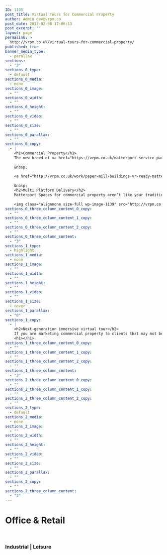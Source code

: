 ```yaml
---
ID: 1105
post_title: Virtual Tours for Commercial Property
author: Admin dev@vrpm.co
post_date: 2017-02-08 17:00:13
post_excerpt: ""
layout: page
permalink: >
  http://vrpm.co.uk/virtual-tours-for-commercial-property/
published: true
banner_media_type:
  - parallax
sections:
  - "3"
sections_0_type:
  - default
sections_0_media:
  - none
sections_0_image:
  - ""
sections_0_width:
  - ""
sections_0_height:
  - ""
sections_0_video:
  - ""
sections_0_size:
  - ""
sections_0_parallax:
  - ""
sections_0_copy:
  - |
    <h1>Commercial Property</h1>
    The new breed of <a href="https://vrpm.co.uk/matterport-service-partner/" target="_blank">Matterport</a> virtual tour has changed the landscape for the property industry.  Commercial Property agents can now benefit from a market leading VR ready virtual tour for much less than they think.
    
    &nbsp;
    
    <a href="http://vrpm.co.uk/work/paper-mill-buildings-vr-ready-matterport-3d-virtual-tour/" target="_blank"><img class="alignnone size-full wp-image-1131" src="http://vrpm.co.uk/wp-content/uploads/2017/02/commercial-tour.jpg" alt="" width="100%" height="100%" /></a>
    
    &nbsp;
    <h2>Multi Platform Delivery</h2>
    Matterport Spaces for commercial property aren’t like your traditional virtual tour. They are completely new form of immersive 3D presentation can be seen on almost any device with an internet connection.
    
    <img class="alignnone size-full wp-image-1139" src="http://vrpm.co.uk/wp-content/uploads/2017/02/multi-platform2.jpg" alt="" width="100%" height="100%" />
sections_0_three_column_content_0_copy:
  - ""
sections_0_three_column_content_1_copy:
  - ""
sections_0_three_column_content_2_copy:
  - ""
sections_0_three_column_content:
  - "3"
sections_1_type:
  - highlight
sections_1_media:
  - none
sections_1_image:
  - ""
sections_1_width:
  - ""
sections_1_height:
  - ""
sections_1_video:
  - ""
sections_1_size:
  - cover
sections_1_parallax:
  - "0"
sections_1_copy:
  - |
    <h2>Next-generation immersive virtual tour</h2>
    If you are marketing commercial property to clients that may not be able to make it to the property for an initial viewing this is the solution.
    <h1></h1>
sections_1_three_column_content_0_copy:
  - ""
sections_1_three_column_content_1_copy:
  - ""
sections_1_three_column_content_2_copy:
  - ""
sections_1_three_column_content:
  - "3"
sections_2_three_column_content_0_copy:
  - ""
sections_2_three_column_content_1_copy:
  - ""
sections_2_three_column_content_2_copy:
  - ""
sections_2_type:
  - default
sections_2_media:
  - none
sections_2_image:
  - ""
sections_2_width:
  - ""
sections_2_height:
  - ""
sections_2_video:
  - ""
sections_2_size:
  - ""
sections_2_parallax:
  - ""
sections_2_copy:
  - ""
sections_2_three_column_content:
  - "3"
---
```

<h1>Office &amp; Retail</h1>
&nbsp;
<h3>Industrial | Leisure</h3>